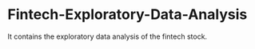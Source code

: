 # Fintech-Exploratory-Data-Analysis
It contains the exploratory data analysis of the fintech stock.
